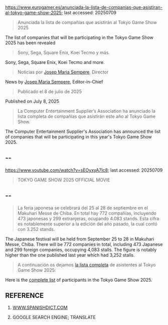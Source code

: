 https://www.eurogamer.es/anunciada-la-lista-de-companias-que-asistiran-al-tokyo-game-show-2025; last accessed: 20250709

> Anunciada la lista de compañías que asistirán al Tokyo Game Show 2025

The list of companies that will be participating in the Tokyo Game Show 2025 has been revealed

> Sony, Sega, Square Enix, Koei Tecmo y más.

Sony, Sega, Square Enix, Koei Tecmo and more.

> Noticias por [Josep Maria Sempere](https://www.eurogamer.es/authors/josep-maria-sempere), Director

News by [Josep Maria Sempere](https://www.eurogamer.es/authors/josep-maria-sempere), Editor-in-Chief

> Publicado el 8 de julio de 2025

Published on July 8, 2025

> La Computer Entertainment Supplier’s Association ha anunciado la lista completa de compañías que asistirán este año al Tokyo Game Show.

The Computer Entertainment Supplier's Association has announced the list of companies that will be participating in this year's Tokyo Game Show 2025.

## --

https://www.youtube.com/watch?v=sEOyxyA7Ic8; last accessed: 20250709

> TOKYO GAME SHOW 2025 OFFICIAL MOVIE 
 
## --

> La feria japonesa se celebrará del 25 al 28 de septiembre en el Makuhari Messe de Chiba. En total hay 772 compañías, incluyendo 473 japonesas y 299 extranjeras, ocupando 4.083 stands. Esta cifra es notablemente superior a la edición del año pasado, la cual contó con 3.252 stands.

The Japanese festival will be held from September 25 to 28 in Makuhari Messe, Chiba. There will be 772 companies in total, including 473 Japanese and 299 foreign companies, occupying 4,083 stalls. The figure is notably higher than the one published last year which had 3,252 stalls.

> A continuación os dejamos [la lista completa](https://www.eurogamer.es/anunciada-la-lista-de-companias-que-asistiran-al-tokyo-game-show-2025) de asistentes al Tokyo Game Show 2025:

Here is the [complete list](https://www.eurogamer.es/anunciada-la-lista-de-companias-que-asistiran-al-tokyo-game-show-2025) of participants in the Tokyo Game Show 2025.

## REFERENCE

1) [WWW.SPANISHDICT.COM](https://www.spanishdict.com)

2) GOOGLE SEARCH ENGINE; TRANSLATE